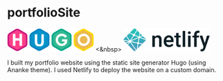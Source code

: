 # portfolioSite

<img src = "readme-images/hugo-logo1.png" width="200">  <&nbsp>  <img src = "readme-images/netlify-logo.png" width="200">

 I built my portfolio website using the static site generator Hugo (using Ananke theme). I used Netlify to deploy the website on a custom domain.

